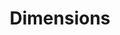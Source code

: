 ---
bigquery: https://console.cloud.google.com/bigquery?p=covid-19-dimensions-ai&page=table&d=data&t=publications
contributors: Digital Science, https://www.digital-science.com/
cost: Free for personal, non-commercial use.
description: Dimensions contains more than 100 million publications, ranging from
  articles published in scholarly journals, books and book chapters, to preprints
  and conference proceedings. All publications are contextualized with linked data
  sets, funding, publications, patents, clinical trials, and policy documents. You
  can also view associated categories, funders, institutions, and researcher profiles.
documentation: https://docs.dimensions.ai/bigquery/index.html
last_edit: 04/10/2022, 09:59:57
location: https://www.dimensions.ai/products/free/
maintained_by: Digital Science, https://www.digital-science.com/
schema_fields:
- registry
- kind
- filing_date
- inventor_names
- supporting_grant_ids
- family_id
- citations_count
- open_access_categories
- expiration_year
- date_print
- reference_ids
- researcher_ids
- volume
- category_sdg
- filing_year
- publication_ids
- start_date
- category_uoa
- abstract
- original_abstract
- category_for
- email_address
- assignee_orgs
- original_assignee
- categories
- category_icrp_cso
- issue
- associated_publication_id
- date_normal
- repository_name
- phase
- relationships
- linkout
- category_bra
- research_org_country_names
- funding_eur
- external_ids
- links
- date_imported_gbq
- funder_countries
- category_hrcs_rac
- repository_id
- category_icrp_ct
- priority_date
- acronym
- funder_org_state_codes
- category_rcdc
- wikipedia_url
- pages
- date_online
- proceedings_title
- clinical_trial_ids
- grant_number
- funding_nzd
- funding_usd
- pmid
- research_org_state_codes
- labels
- date
- parent_id
- funding_gbp
- associated_publication_arxiv_id
- funding_cny
- funder_org_acronyms
- current_assignee_orgs
- brief_title
- research_orgs
- current_assignee_countries
- aliases
- cpc
- research_org_state_names
- filing_status
- conditions
- foa_number
- acronyms
- funding_currency
- editors
- funding_cad
- altmetrics
- journal_lists
- family_members_ids
- publication_year
- gender
- isbn
- citations
- current_assignee
- repository_url
- status
- types
- category_hrcs_hc
- end_year
- original_title
- ipcr
- source_id
- pmcid
- address
- authors
- date_modified
- subtitles
- legal_status
- associated_grant_ids
- funding_amount
- publication_date
- family_count
- eisbn
- name
- granted_year
- funder_org_cities
- doi
- funding_chf
- cited_by_ids
- arxiv_id
- granted_date
- open_access_categories_v2
- metrics
- jurisdiction
- assignee_countries
- original_assignee_countries
- license
- journal
- funder_org
- funder_orgs
- start_year
- research_org_countries
- resulting_publication_ids
- interventions
- type
- research_org_cities
- resulting_publication_doi
- patent_ids
- category_hra
- original_assignee_orgs
- mesh_terms
- publisher
- investigators
- active_years
- book_series_title
- conference
- mesh_headings
- description
- associated_publication_pmid
- language
- associated_publication_doi
- funder_org_countries
- expiration_date
- date_inserted
- funding_aud
- embargo_date
- legal_events
- funding_jpy
- year
- established
- id
- funding_details
- application_number
- organisation_details
- acknowledgements
- end_date
- concepts
- title
- citation_string
- created_date
- priority_year
- research_org_city_names
- book_title
shortname: dimensions
tags:
- scholarly literature
- patents
- funding
- clinical trials
- academic profiles
terms_of_use: 'Use of both the Dimensions COVID-19 dataset and full Dimensions dataset
  are subject to the Dimensions Terms of use: https://www.dimensions.ai/policies-terms-legal '
title: Dimensions
uuid: dcff88bd-fe6b-4fdb-8159-809bf9d7bc1c
---
